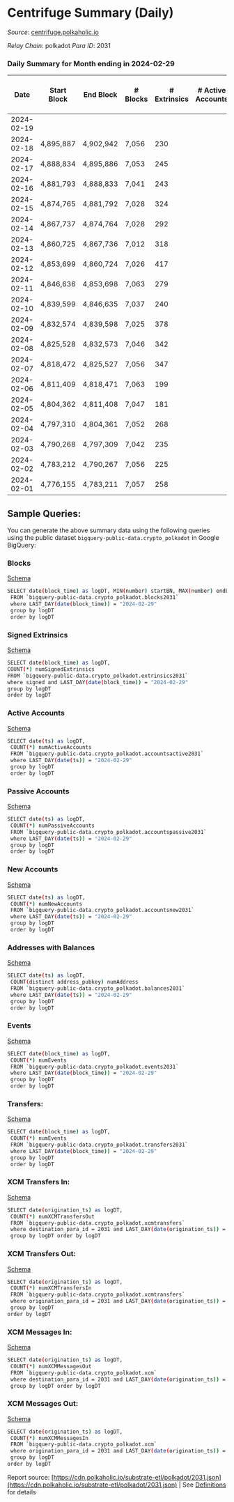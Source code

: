 # Centrifuge Summary (Daily)

_Source_: [centrifuge.polkaholic.io](https://centrifuge.polkaholic.io)

*Relay Chain*: polkadot
*Para ID*: 2031



### Daily Summary for Month ending in 2024-02-29


| Date    | Start Block | End Block | # Blocks | # Extrinsics | # Active Accounts | # Passive Accounts | # New Accounts | # Addresses | # Events  | # Transfers ($USD) | # XCM Transfers In ($USD) | # XCM Transfers Out ($USD) | # XCM In | # XCM Out | Issues |
|---------|-------------|-----------|----------|--------------|-------------------|--------------------|----------------|-------------|-----------|--------------------|---------------------------|----------------------------|----------|-----------|--------|
| 2024-02-19 |  |  |  |  |  |  |  |  |  |   |   |   |  |  |  |
| 2024-02-18 | 4,895,887 | 4,902,942 | 7,056 | 230 |  |  |  | 50,515 | 17,531 | 209  |   |   |  |  |  |
| 2024-02-17 | 4,888,834 | 4,895,886 | 7,053 | 245 |  |  |  | 50,486 | 17,662 | 198  |   |   |  |  |  |
| 2024-02-16 | 4,881,793 | 4,888,833 | 7,041 | 243 |  |  |  | 50,465 | 17,669 | 193  |   |   |  |  |  |
| 2024-02-15 | 4,874,765 | 4,881,792 | 7,028 | 324 |  |  |  | 50,435 | 18,330 | 246  |   |   |  |  |  |
| 2024-02-14 | 4,867,737 | 4,874,764 | 7,028 | 292 |  |  |  | 50,414 | 18,095 | 237 ($108.12) |   |   |  |  |  |
| 2024-02-13 | 4,860,725 | 4,867,736 | 7,012 | 318 |  |  |  | 50,390 | 18,311 | 259  |   |   |  |  |  |
| 2024-02-12 | 4,853,699 | 4,860,724 | 7,026 | 417 |  |  |  | 50,370 | 19,349 | 363  |   |   |  |  |  |
| 2024-02-11 | 4,846,636 | 4,853,698 | 7,063 | 279 |  |  |  | 50,349 | 17,951 | 220  |   |   |  |  |  |
| 2024-02-10 | 4,839,599 | 4,846,635 | 7,037 | 240 |  |  |  | 50,322 | 17,570 | 223  |   |   |  |  |  |
| 2024-02-09 | 4,832,574 | 4,839,598 | 7,025 | 378 |  |  |  | 50,289 | 18,897 | 346  |   |   |  |  |  |
| 2024-02-08 | 4,825,528 | 4,832,573 | 7,046 | 342 |  |  |  | 50,249 | 18,500 | 266  |   |   |  |  |  |
| 2024-02-07 | 4,818,472 | 4,825,527 | 7,056 | 347 |  |  |  | 50,209 | 18,388 | 208  |   |   |  |  |  |
| 2024-02-06 | 4,811,409 | 4,818,471 | 7,063 | 199 |  |  |  | 50,187 | 17,256 | 147  |   |   |  |  |  |
| 2024-02-05 | 4,804,362 | 4,811,408 | 7,047 | 181 |  |  |  | 50,177 | 17,025 | 145  |   |   |  |  |  |
| 2024-02-04 | 4,797,310 | 4,804,361 | 7,052 | 268 |  |  |  | 50,160 | 17,871 | 228 ($34,653.03) |   |   |  |  |  |
| 2024-02-03 | 4,790,268 | 4,797,309 | 7,042 | 235 |  |  |  | 50,128 | 17,559 | 207 ($305.92) |   |   | 11 | 31 |  |
| 2024-02-02 | 4,783,212 | 4,790,267 | 7,056 | 225 |  |  |  | 50,111 | 17,464 | 180  |   |   | 10 | 7 |  |
| 2024-02-01 | 4,776,155 | 4,783,211 | 7,057 | 258 |  |  |  | 50,093 | 17,788 | 225 ($81,953.06) |   |   | 17 | 31 |  |

## Sample Queries:
You can generate the above summary data using the following queries using the public dataset `bigquery-public-data.crypto_polkadot` in Google BigQuery:


### Blocks 

[Schema](https://github.com/colorfulnotion/substrate-etl/blob/main/schema/blocks.json)

```bash
SELECT date(block_time) as logDT, MIN(number) startBN, MAX(number) endBN, COUNT(*) numBlocks 
 FROM `bigquery-public-data.crypto_polkadot.blocks2031`  
 where LAST_DAY(date(block_time)) = "2024-02-29" 
 group by logDT 
 order by logDT
```

### Signed Extrinsics 

[Schema](https://github.com/colorfulnotion/substrate-etl/blob/main/schema/extrinsics.json)

```bash
SELECT date(block_time) as logDT, 
COUNT(*) numSignedExtrinsics 
FROM `bigquery-public-data.crypto_polkadot.extrinsics2031`  
where signed and LAST_DAY(date(block_time)) = "2024-02-29" 
group by logDT 
order by logDT
```

### Active Accounts 

[Schema](https://github.com/colorfulnotion/substrate-etl/blob/main/schema/accountsactive.json)

```bash
SELECT date(ts) as logDT, 
 COUNT(*) numActiveAccounts 
 FROM `bigquery-public-data.crypto_polkadot.accountsactive2031` 
 where LAST_DAY(date(ts)) = "2024-02-29" 
 group by logDT 
 order by logDT
```

### Passive Accounts 

[Schema](https://github.com/colorfulnotion/substrate-etl/blob/main/schema/accountspassive.json)

```bash
SELECT date(ts) as logDT, 
 COUNT(*) numPassiveAccounts 
 FROM `bigquery-public-data.crypto_polkadot.accountspassive2031` 
 where LAST_DAY(date(ts)) = "2024-02-29" 
 group by logDT 
 order by logDT
```

### New Accounts 

[Schema](https://github.com/colorfulnotion/substrate-etl/blob/main/schema/accountsnew.json)

```bash
SELECT date(ts) as logDT, 
 COUNT(*) numNewAccounts 
 FROM `bigquery-public-data.crypto_polkadot.accountsnew2031` 
 where LAST_DAY(date(ts)) = "2024-02-29" 
 group by logDT
 order by logDT
```

### Addresses with Balances 

[Schema](https://github.com/colorfulnotion/substrate-etl/blob/main/schema/balances.json)

```bash
SELECT date(ts) as logDT,
 COUNT(distinct address_pubkey) numAddress 
 FROM `bigquery-public-data.crypto_polkadot.balances2031` 
 where LAST_DAY(date(ts)) = "2024-02-29" 
 group by logDT 
 order by logDT
```

### Events 

[Schema](https://github.com/colorfulnotion/substrate-etl/blob/main/schema/events.json)

```bash
SELECT date(block_time) as logDT, 
 COUNT(*) numEvents 
 FROM `bigquery-public-data.crypto_polkadot.events2031` 
 where LAST_DAY(date(block_time)) = "2024-02-29" 
 group by logDT 
 order by logDT
```

### Transfers:

[Schema](https://github.com/colorfulnotion/substrate-etl/blob/main/schema/transfers.json)

```bash
SELECT date(block_time) as logDT, 
 COUNT(*) numEvents 
 FROM `bigquery-public-data.crypto_polkadot.transfers2031` 
 where LAST_DAY(date(block_time)) = "2024-02-29" 
 group by logDT 
 order by logDT
```

### XCM Transfers In: 

[Schema](https://github.com/colorfulnotion/substrate-etl/blob/main/schema/xcmtransfers.json)

```bash
SELECT date(origination_ts) as logDT, 
 COUNT(*) numXCMTransfersOut 
 FROM `bigquery-public-data.crypto_polkadot.xcmtransfers` 
 where destination_para_id = 2031 and LAST_DAY(date(origination_ts)) = "2024-02-29" 
 group by logDT order by logDT
```

### XCM Transfers Out: 

[Schema](https://github.com/colorfulnotion/substrate-etl/blob/main/schema/xcmtransfers.json)

```bash
SELECT date(origination_ts) as logDT, 
 COUNT(*) numXCMTransfersIn 
 FROM `bigquery-public-data.crypto_polkadot.xcmtransfers` 
 where origination_para_id = 2031 and LAST_DAY(date(origination_ts)) = "2024-02-29" 
 group by logDT 
order by logDT
```

### XCM Messages In: 

[Schema](https://github.com/colorfulnotion/substrate-etl/blob/main/schema/xcm.json)

```bash
SELECT date(origination_ts) as logDT, 
 COUNT(*) numXCMMessagesOut 
 FROM `bigquery-public-data.crypto_polkadot.xcm` 
 where destination_para_id = 2031 and LAST_DAY(date(origination_ts)) = "2024-02-29" 
 group by logDT order by logDT
```

### XCM Messages Out: 

[Schema](https://github.com/colorfulnotion/substrate-etl/blob/main/schema/xcm.json)

```bash
SELECT date(origination_ts) as logDT, 
 COUNT(*) numXCMMessagesIn 
 FROM `bigquery-public-data.crypto_polkadot.xcm` 
 where origination_para_id = 2031 and LAST_DAY(date(origination_ts)) = "2024-02-29" 
 group by logDT 
order by logDT
```


Report source: [https://cdn.polkaholic.io/substrate-etl/polkadot/2031.json](https://cdn.polkaholic.io/substrate-etl/polkadot/2031.json) | See [Definitions](/DEFINITIONS.md) for details
